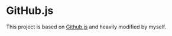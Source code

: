 # GitHub.js

This project is based on [Github.js](https://github.com/github-tools/github) and heavily modified by myself.
